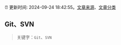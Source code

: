 :alarm_clock: 更新时间: 2024-09-24 18:42:55。[文章来源](/README.md)、[文章分类](/TAGS.md)

## Git、SVN


> 关键字：`Git`、`SVN`



